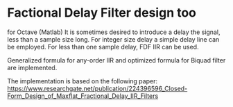 # Factional Delay Filter design too

for Octave (Matlab)
It is sometimes desired to introduce a delay the signal, less than a sample size long. For integer size delay a simple delay line can be employed. For less than one sample delay, FDF IIR can be used.

Generalized formula for any-order IIR and optimized formula for Biquad filter are implemented.

The implementation is based on the following paper:
https://www.researchgate.net/publication/224396596_Closed-Form_Design_of_Maxflat_Fractional_Delay_IIR_Filters
